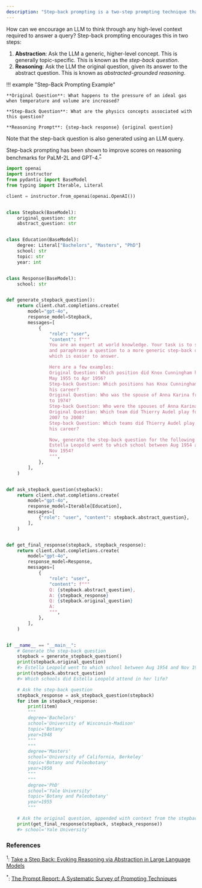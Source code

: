 ```yaml
---
description: "Step-back prompting is a two-step prompting technique that asks the LLM a step-back question to gather context for the query"
---
```


How can we encourage an LLM to think through any high-level context required to answer a query? Step-back prompting encourages this in two steps:

1. **Abstraction**: Ask the LLM a generic, higher-level concept. This is generally topic-specific. This is known as the _step-back question_.
2. **Reasoning**: Ask the LLM the original question, given its answer to the abstract question. This is known as _abstracted-grounded reasoning_.

!!! example "Step-Back Prompting Example"

    **Original Question**: What happens to the pressure of an ideal gas when temperature and volume are increased?

    **Step-Back Question**: What are the physics concepts associated with this question?

    **Reasoning Prompt**: {step-back response} {original question}

Note that the step-back question is also generated using an LLM query.

Step-back prompting has been shown to improve scores on reasoning benchmarks for PaLM-2L and GPT-4.<sup><a href="https://arxiv.org/abs/2406.06608">\*</a></sup>

```python
import openai
import instructor
from pydantic import BaseModel
from typing import Iterable, Literal

client = instructor.from_openai(openai.OpenAI())


class Stepback(BaseModel):
    original_question: str
    abstract_question: str


class Education(BaseModel):
    degree: Literal["Bachelors", "Masters", "PhD"]
    school: str
    topic: str
    year: int


class Response(BaseModel):
    school: str


def generate_stepback_question():
    return client.chat.completions.create(
        model="gpt-4o",
        response_model=Stepback,
        messages=[
            {
                "role": "user",
                "content": f"""
                You are an expert at world knowledge. Your task is to step back
                and paraphrase a question to a more generic step-back question,
                which is easier to answer.

                Here are a few examples:
                Original Question: Which position did Knox Cunningham hold from
                May 1955 to Apr 1956?
                Step-back Question: Which positions has Knox Cunningham held in
                his career?
                Original Question: Who was the spouse of Anna Karina from 1968
                to 1974?
                Step-back Question: Who were the spouses of Anna Karina?
                Original Question: Which team did Thierry Audel play for from
                2007 to 2008?
                Step-back Question: Which teams did Thierry Audel play for in
                his career?

                Now, generate the step-back question for the following question:
                Estella Leopold went to which school between Aug 1954 and
                Nov 1954?
                """,
            },
        ],
    )


def ask_stepback_question(stepback):
    return client.chat.completions.create(
        model="gpt-4o",
        response_model=Iterable[Education],
        messages=[
            {"role": "user", "content": stepback.abstract_question},
        ],
    )


def get_final_response(stepback, stepback_response):
    return client.chat.completions.create(
        model="gpt-4o",
        response_model=Response,
        messages=[
            {
                "role": "user",
                "content": f"""
                Q: {stepback.abstract_question},
                A: {stepback_response}
                Q: {stepback.original_question}
                A:
                """,
            },
        ],
    )


if __name__ == "__main__":
    # Generate the step-back question
    stepback = generate_stepback_question()
    print(stepback.original_question)
    #> Estella Leopold went to which school between Aug 1954 and Nov 1954?
    print(stepback.abstract_question)
    #> Which schools did Estella Leopold attend in her life?

    # Ask the step-back question
    stepback_response = ask_stepback_question(stepback)
    for item in stepback_response:
        print(item)
        """
        degree='Bachelors'
        school='University of Wisconsin-Madison'
        topic='Botany'
        year=1948
        """
        """
        degree='Masters'
        school='University of California, Berkeley'
        topic='Botany and Paleobotany'
        year=1950
        """
        """
        degree='PhD'
        school='Yale University'
        topic='Botany and Paleobotany'
        year=1955
        """

    # Ask the original question, appended with context from the stepback response
    print(get_final_response(stepback, stepback_response))
    #> school='Yale University'
```

### References

<sup id="ref-1">1</sup>: [Take a Step Back: Evoking Reasoning via Abstraction in Large Language Models](https://arxiv.org/abs/2310.06117)

<sup id="ref-asterisk">\*</sup>: [The Prompt Report: A Systematic Survey of Prompting Techniques](https://arxiv.org/abs/2406.06608)
